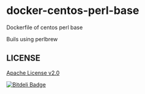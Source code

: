 docker-centos-perl-base
=======================

Dockerfile of centos perl base

Buils using perlbrew

LICENSE
-------

[Apache License v2.0](http://www.apache.org/licenses/LICENSE-2.0)


[![Bitdeli Badge](https://d2weczhvl823v0.cloudfront.net/futoase/docker-centos-perl-base/trend.png)](https://bitdeli.com/free "Bitdeli Badge")

